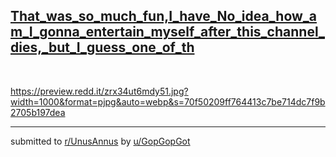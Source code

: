 ## [That_was_so_much_fun,I_have_No_idea_how_am_I_gonna_entertain_myself_after_this_channel_dies,_but_I_guess_one_of_th](https://www.reddit.com/r/UnusAnnus/comments/jrhl55/that_was_so_much_funi_have_no_idea_how_am_i_gonna/)
&#x200B;

https://preview.redd.it/zrx34ut6mdy51.jpg?width=1000&format=pjpg&auto=webp&s=70f50209ff764413c7be714dc7f9b2705b197dea

---

submitted to [r/UnusAnnus](https://www.reddit.com/r/UnusAnnus) by [u/GopGopGot](https://www.reddit.com/user/GopGopGot)
